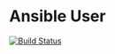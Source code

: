 # Ansible User

[![Build Status](https://travis-ci.org/lackofimagination/ansible-user.svg?branch=master)](https://travis-ci.org/lackofimagination/ansible-user)
